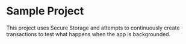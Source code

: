 # Sample Project
This project uses Secure Storage and attempts to continuously create transactions to test what happens when the app is backgrounded.